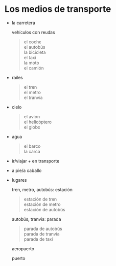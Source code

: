 # Los medios de transporte

- la carretera

  vehículos con reudas

  > el coche
  <br> el autobús
  <br> la bicicleta
  <br> el taxi
  <br> la moto
  <br> el camión

- raíles

  > el tren
  <br> el metro
  <br> el tranvía

- cielo

  > el avión
  <br> el helicóptero
  <br> el globo

- agua

  > el barco
  <br> la carca

- ir/viajar + en transporte

- a pie/a caballo

- lugares

  tren, metro, autobús: estación

  > estación de tren
  <br> estación de metro
  <br> estación de autobús

  autobús, tranvía: parada

  > parada de autobús
  <br> parada de tranvía
  <br> parada de taxi

  aeropuerto

  puerto

